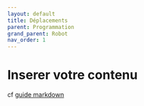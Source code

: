```yaml
---
layout: default
title: Déplacements
parent: Programmation
grand_parent: Robot
nav_order: 1
---
```


# Inserer votre contenu

cf [guide markdown](https://www.markdownguide.org/)